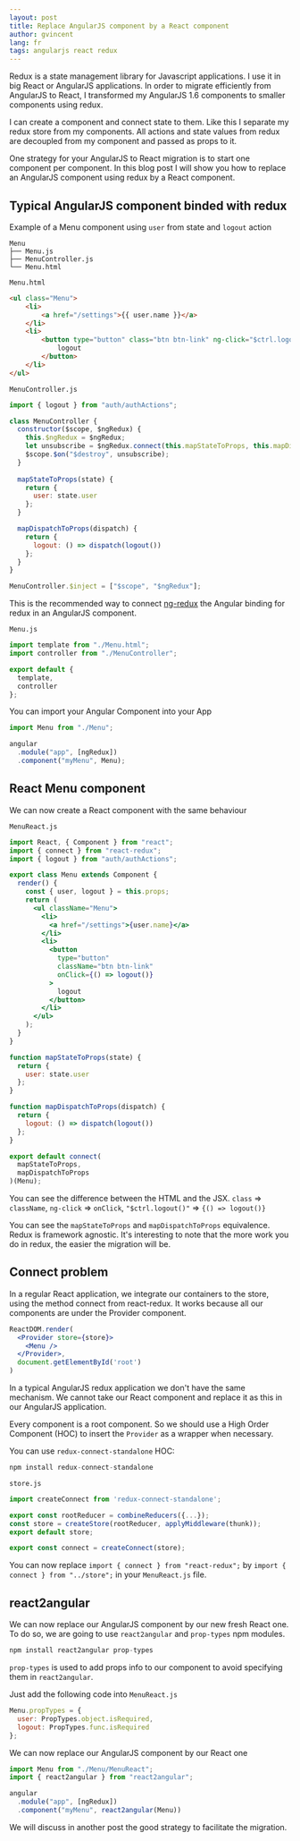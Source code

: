 ```yaml
---
layout: post
title: Replace AngularJS component by a React component
author: gvincent
lang: fr
tags: angularjs react redux
---
```


Redux is a state management library for Javascript applications. I use it in big React or AngularJS applications.
In order to migrate efficiently from AngularJS to React, I transformed my AngularJS 1.6 components to smaller components using redux.

I can create a component and connect state to them.
Like this I separate my redux store from my components.
All actions and state values from redux are decoupled from my component and passed as props to it.  

One strategy for your AngularJS to React migration is to start one component per component. In this blog post I will show you how to replace an AngularJS component using redux by a React component.

## Typical AngularJS component binded with redux

Example of a Menu component using `user` from state and `logout` action

```
Menu
├── Menu.js
├── MenuController.js
└── Menu.html
```

`Menu.html`

```html
<ul class="Menu">
    <li>
        <a href="/settings">{{ user.name }}</a>
    </li>
    <li>
        <button type="button" class="btn btn-link" ng-click="$ctrl.logout()">
            logout
        </button>
    </li>
</ul>
```

`MenuController.js`


```js
import { logout } from "auth/authActions";

class MenuController {
  constructor($scope, $ngRedux) {
    this.$ngRedux = $ngRedux;
    let unsubscribe = $ngRedux.connect(this.mapStateToProps, this.mapDispatchToProps)(this);
    $scope.$on("$destroy", unsubscribe);
  }
  
  mapStateToProps(state) {
    return {
      user: state.user
    };
  }

  mapDispatchToProps(dispatch) {
    return {
      logout: () => dispatch(logout())
    };
  }
}

MenuController.$inject = ["$scope", "$ngRedux"];
```

This is the recommended way to connect [ng-redux](https://github.com/angular-redux/ng-redux) the Angular binding for redux in an AngularJS component.

`Menu.js`

```js
import template from "./Menu.html";
import controller from "./MenuController";

export default {
  template,
  controller
};
```

You can import your Angular Component into your App


```js
import Menu from "./Menu";

angular
  .module("app", [ngRedux])
  .component("myMenu", Menu);
```

## React Menu component

We can now create a React component with the same behaviour

`MenuReact.js`


```jsx
import React, { Component } from "react";
import { connect } from "react-redux";
import { logout } from "auth/authActions";

export class Menu extends Component {
  render() {
    const { user, logout } = this.props;
    return (
      <ul className="Menu">
        <li>
          <a href="/settings">{user.name}</a>
        </li>
        <li>
          <button
            type="button"
            className="btn btn-link"
            onClick={() => logout()}
          >
            logout
          </button>
        </li>
      </ul>
    );
  }
}

function mapStateToProps(state) {
  return {
    user: state.user
  };
}

function mapDispatchToProps(dispatch) {
  return {
    logout: () => dispatch(logout())
  };
}

export default connect(
  mapStateToProps,
  mapDispatchToProps
)(Menu);

```


You can see the difference between the HTML and the JSX. `class` => `className`, `ng-click` => `onClick`, `"$ctrl.logout()"` => `{() => logout()}`

You can see the `mapStateToProps` and `mapDispatchToProps` equivalence. Redux is framework agnostic. It's interesting to note that the more work you do in redux, the easier the migration will be.

## Connect problem

In a regular React application, we integrate our containers to the store, using the method connect from react-redux. It works because all our components are under the Provider component.


```jsx
ReactDOM.render(
  <Provider store={store}>
    <Menu />
  </Provider>,
  document.getElementById('root')
)
```

In a typical AngularJS redux application we don't have the same mechanism. We cannot take our React component and replace it as this in our AngularJS application.

Every component is a root component. So we should use a High Order Component (HOC) to insert the `Provider` as a wrapper when necessary.

You can use `redux-connect-standalone` HOC:


```js
npm install redux-connect-standalone
```

`store.js`


```js
import createConnect from 'redux-connect-standalone';

export const rootReducer = combineReducers({...});
const store = createStore(rootReducer, applyMiddleware(thunk));
export default store;

export const connect = createConnect(store);
```

You can now replace `import { connect } from "react-redux";` by `import { connect } from "../store";` in your `MenuReact.js` file.

## react2angular

We can now replace our AngularJS component by our new fresh React one. To do so, we are going to use `react2angular` and `prop-types` npm modules.

```js
npm install react2angular prop-types
```

`prop-types` is used to add props info to our component to avoid specifying them in `react2angular`.

Just add the following code into `MenuReact.js`


```js
Menu.propTypes = {
  user: PropTypes.object.isRequired,
  logout: PropTypes.func.isRequired
};
```

We can now replace our AngularJS component by our React one


```js
import Menu from "./Menu/MenuReact";
import { react2angular } from "react2angular";

angular
  .module("app", [ngRedux])
  .component("myMenu", react2angular(Menu))
```

We will discuss in another post the good strategy to facilitate the migration.
